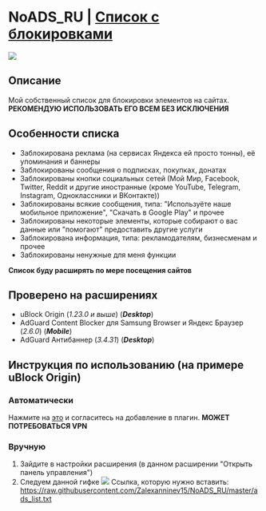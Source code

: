 # NoADS_RU | [Список с блокировками](https://raw.githubusercontent.com/Zalexanninev15/NoADS_RU/master/ads_list.txt)
![](https://i.imgur.com/9yk8yUq.jpg)
## Описание
Мой собственный список для блокировки элементов на сайтах. **РЕКОМЕНДУЮ ИСПОЛЬЗОВАТЬ ЕГО ВСЕМ БЕЗ ИСКЛЮЧЕНИЯ**
## Особенности списка
* Заблокирована реклама (на сервисах Яндекса ей просто тонны), её упоминания и баннеры
* Заблокированы сообщения о подписках, покупках, донатах
* Заблокированы кнопки социальных сетей (Мой Мир, Facebook, Twitter, Reddit и другие иностранные (кроме YouTube, Telegram, Instagram, Одноклассники и ВКонтакте))
* Заблокированы всякие сообщения, типа: "Используёте наше мобильное приложение", "Скачать в Google Play" и прочее
* Заблокированы некоторые элементы, которые собирают о вас данные или "помогают" предоставить другие услуги
* Заблокирована информация, типа: рекламодателям, бизнесменам и прочее
* Заблокированы ненужные для меня функции

**Список буду расширять по мере посещения сайтов**
## Проверено на расширениях
* uBlock Origin (*1.23.0 и выше*) (***Desktop***)
* AdGuard Content Blocker для Samsung Browser и Яндекс Браузер (*2.6.0*) (***Mobile***)
* AdGuard Антибаннер (*3.4.31*) (***Desktop***)

## Инструкция по использованию (на примере uBlock Origin)
### Автоматически
Нажмите на [это](https://subscribe.adblockplus.org/?location=https://github.com/Zalexanninev15/NoADS_RU/raw/master/ads_list.txt&title=NoADS_RU) и согласитесь на добавление в плагин. **МОЖЕТ ПОТРЕБОВАТЬСЯ VPN**
### Вручную
1. Зайдите в настройки расширения (в данном расширении "Открыть панель управления")
2. Следуем данной гифке
![](https://github.com/Zalexanninev15/NoADS_RU/blob/master/uBlockOrigin-how.gif)
Ссылка, которую нужно вставить: https://raw.githubusercontent.com/Zalexanninev15/NoADS_RU/master/ads_list.txt
